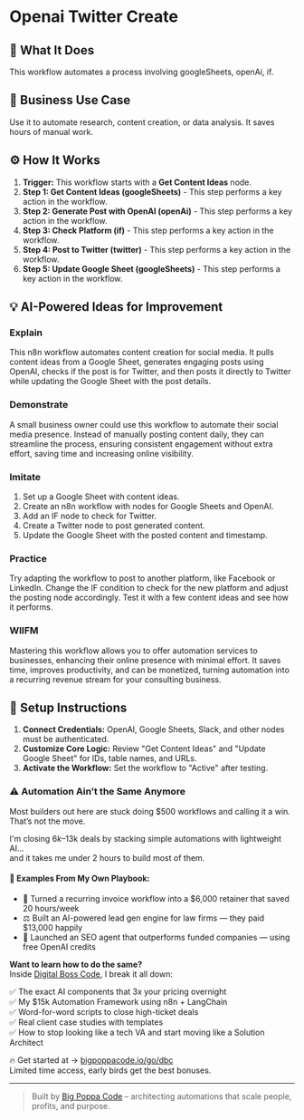 # Openai Twitter Create

## 🚀 What It Does
This workflow automates a process involving googleSheets, openAi, if.

## 💼 Business Use Case
Use it to automate research, content creation, or data analysis. It saves hours of manual work.

## ⚙️ How It Works
1.  **Trigger:** This workflow starts with a **Get Content Ideas** node.
2. **Step 1: Get Content Ideas (googleSheets)** - This step performs a key action in the workflow.
3. **Step 2: Generate Post with OpenAI (openAi)** - This step performs a key action in the workflow.
4. **Step 3: Check Platform (if)** - This step performs a key action in the workflow.
5. **Step 4: Post to Twitter (twitter)** - This step performs a key action in the workflow.
6. **Step 5: Update Google Sheet (googleSheets)** - This step performs a key action in the workflow.

## 💡 AI-Powered Ideas for Improvement
### Explain
This n8n workflow automates content creation for social media. It pulls content ideas from a Google Sheet, generates engaging posts using OpenAI, checks if the post is for Twitter, and then posts it directly to Twitter while updating the Google Sheet with the post details.

### Demonstrate
A small business owner could use this workflow to automate their social media presence. Instead of manually posting content daily, they can streamline the process, ensuring consistent engagement without extra effort, saving time and increasing online visibility.

### Imitate
1. Set up a Google Sheet with content ideas.
2. Create an n8n workflow with nodes for Google Sheets and OpenAI.
3. Add an IF node to check for Twitter.
4. Create a Twitter node to post generated content.
5. Update the Google Sheet with the posted content and timestamp.

### Practice
Try adapting the workflow to post to another platform, like Facebook or LinkedIn. Change the IF condition to check for the new platform and adjust the posting node accordingly. Test it with a few content ideas and see how it performs.

### WIIFM
Mastering this workflow allows you to offer automation services to businesses, enhancing their online presence with minimal effort. It saves time, improves productivity, and can be monetized, turning automation into a recurring revenue stream for your consulting business.

## 🔧 Setup Instructions
1. **Connect Credentials:** OpenAI, Google Sheets, Slack, and other nodes must be authenticated.
2. **Customize Core Logic:** Review "Get Content Ideas" and "Update Google Sheet" for IDs, table names, and URLs.
3. **Activate the Workflow:** Set the workflow to "Active" after testing.

### ⚠️ Automation Ain’t the Same Anymore

Most builders out here are stuck doing $500 workflows and calling it a win.  
That’s not the move.  

I'm closing $6k–$13k deals by stacking simple automations with lightweight AI...  
and it takes me under 2 hours to build most of them.

#### 🧠 Examples From My Own Playbook:
- 🔁 Turned a recurring invoice workflow into a $6,000 retainer that saved 20 hours/week  
- ⚖️ Built an AI-powered lead gen engine for law firms — they paid $13,000 happily  
- 🚀 Launched an SEO agent that outperforms funded companies — using free OpenAI credits  

**Want to learn how to do the same?**  
Inside [Digital Boss Code](https://bigpoppacode.io/go/dbc), I break it all down:

✅ The exact AI components that 3x your pricing overnight  
✅ My $15k Automation Framework using n8n + LangChain  
✅ Word-for-word scripts to close high-ticket deals  
✅ Real client case studies with templates  
✅ How to stop looking like a tech VA and start moving like a Solution Architect  

🔥 Get started at → [bigpoppacode.io/go/dbc](https://bigpoppacode.io/go/dbc)  
Limited time access, early birds get the best bonuses.

---
> Built by [Big Poppa Code](https://bigpoppacode.io) – architecting automations that scale people, profits, and purpose.
